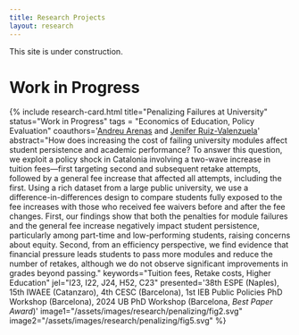 ```yaml
---
title: Research Projects
layout: research
---
```


This site is under construction.

# Work in Progress

{% include research-card.html
  title="Penalizing Failures at University"
  status="Work in Progress"
  tags = "Economics of Education, Policy Evaluation"
  coauthors='<a href="https://sites.google.com/site/andreuarenasweb/">Andreu Arenas</a> and <a href="https://sites.google.com/site/ruizvalenjenifer">Jenifer Ruiz-Valenzuela</a>'
  abstract="How does increasing the cost of failing university modules affect student persistence and academic performance? To answer this question, we exploit a policy shock in Catalonia involving a two-wave increase in tuition fees—first targeting second and subsequent retake attempts, followed by a general fee increase that affected all attempts, including the first. Using a rich dataset from a large public university, we use a difference-in-differences design to compare students fully exposed to the fee increases with those who received fee waivers before and after the fee changes. First, our findings show that both the penalties for module failures and the general fee increase negatively impact student persistence, particularly among part-time and low-performing students, raising concerns about equity. Second, from an efficiency perspective, we find evidence that financial pressure leads students to pass more modules and reduce the number of retakes, although we do not observe significant improvements in grades beyond passing."
  keywords="Tuition fees, Retake costs, Higher Education"
  jel="I23, I22, J24, H52, C23"
  presented='38th ESPE (Naples), 15th IWAEE (Catanzaro), 4th CESC (Barcelona), 1st IEB Public Policies PhD Workshop (Barcelona), 2024 UB PhD Workshop (Barcelona, <em>Best Paper Award</em>)'
  image1="/assets/images/research/penalizing/fig2.svg"
  image2="/assets/images/research/penalizing/fig5.svg"
%}

